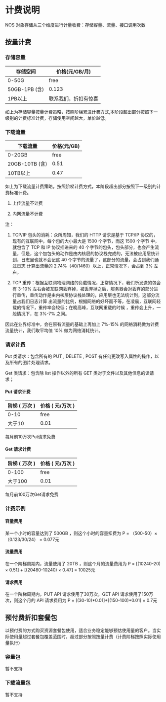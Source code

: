 # 计费说明

NOS 对象存储从三个维度进行计量收费：存储容量、流量、接口调用次数

## 按量计费

### 存储容量
|**存储空间**|	  **价格(元/GB/月)**     |
|------------|---------------------------|
|0-50G|	free|
|50GB-1PB (含)|	0.123|
|1PB以上|	联系我们，折扣有惊喜|
如上为存储容量按量计费策略，按照阶梯累进计费方式,本阶段超出部分按照下一级别的计费标准计费，存储使用空间越大，单价越低。

### 下载流量
|**下载流量**|**价格(元/GB)**|
|------------|---------------|
|0-20GB|	free|
|20GB-10TB (含)|	0.51|
|10TB以上|	0.47|
如上为下载流量计费策略，按照阶梯计费方式，本阶段超出部分按照下一级别的计费标准计费。

1. 上传流量不计费

2. 内网流量不计费

注：

1. TCP/IP 包头的消耗：众所周知，我们的 HTTP 请求是基于 TCP/IP 协议的，现有的互联网中，每个包的大小最大是 1500 个字节，而这 1500 个字节 中，就包含了 TCP 和 IP 协议插进来的 40 个字节的包头，包头部分，也会产生流量，但是，这个加包头的动作是由内核层的协议栈完成的，无法被应用层统计到，日志里也就不会记这 40 个字节的流量了，这部分的流量，会占到我们通过日志 计算出流量的 2.74%（40/1460）以上，正常情况下，会占到 3% 左右。

2. TCP 重传：根据互联网物理网络的负载情况，正常情况下，我们所发送的包会有 3-10% 左右会被互联网丢弃掉，被丢弃掉之后，服务器会对丢弃的部分进行重传，重传动作是由内核层协议栈处理的，应用层也无法统计到，这部分流量占我们日志计算 出流量的比例，根据网络的好坏而不等，在凌晨，互联网轻载的情况下，重传率会较低；在晚高峰，互联网重载的时候 ，重传会上升，一般情况下，在 3%-7% 之间。

因此在业界标准中，会在原有流量的基础上再加上 7%-15% 的网络消耗做为计费流量统计，我们取平均值 10% 做为网络消耗统计。

### 请求计费
Put 类请求：包含所有的 PUT , DELETE , POST 有任何更改写入属性的操作，以及所有的图片处理请求。

Get 类请求：包含除 list 操作以外的所有 GET 类对于文件以及其他信息的读请求；

#### Put 请求计费

|**阶梯 ( 万次 )**|**价格 ( 元/万次 )**|
|-----------------|--------------------|
|0-10|	free|
|大于10|	0.01|
每月前10万次Put请求免费

#### Get 请求计费

|**阶梯 ( 万次 )**|**价格 ( 元/万次 )**|
|-----------------|--------------------|
|0-100|	free|
|大于100|	0.01|
每月前100万次Get请求免费

### 计费示例
#### 容量费用

某一个小时的容量达到了 500GB ，则这个小时的容量扣费为 P = （500-50）× （0.123/30/24） = 0.077元

#### 流量费用

在一个阶梯周期内，流量使用了 20TB ，则这个月的流量费用为 P = [(10240-20) × 0.51] + [(20480-10240) × 0.47] = 10025元

#### 请求费用

在一个阶梯周期内，PUT API 请求使用了30万次，GET API 请求使用了150万次，则这个月的 API 请求费用为 P = [(30-10)*0.01]+[(150-100)*0.01] = 0.7元

## 预付费折扣套餐包

以预付费的方式购买资源套餐包使用，适合业务稳定能够预估使用量的客户。当实际使用量超过套餐包覆盖范围时，超过部分按照按量计费（计费阶梯按照实际使用量执行）

### 容量包
暂不支持

### 下载流量包
暂不支持
